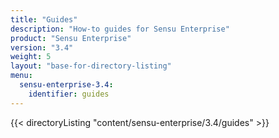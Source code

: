```yaml
---
title: "Guides"
description: "How-to guides for Sensu Enterprise"
product: "Sensu Enterprise"
version: "3.4"
weight: 5
layout: "base-for-directory-listing"
menu:
  sensu-enterprise-3.4:
    identifier: guides
---
```


{{< directoryListing "content/sensu-enterprise/3.4/guides" >}}

